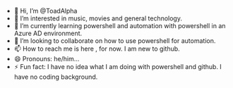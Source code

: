 - 👋 Hi, I’m @ToadAlpha
- 👀 I’m interested in music, movies and general technology.
- 🌱 I’m currently learning powershell and automation with powershell in an Azure AD environment.
- 💞️ I’m looking to collaborate on how to use powershell for automation.
- 📫 How to reach me is here , for now. I am new to github.
- 😄 Pronouns: he/him...
- ⚡ Fun fact: I have no idea what I am doing with powershell and github. I have no coding background.

<!---
ToadAlpha/ToadAlpha is a ✨ special ✨ repository because its `README.md` (this file) appears on your GitHub profile.
You can click the Preview link to take a look at your changes.
--->
